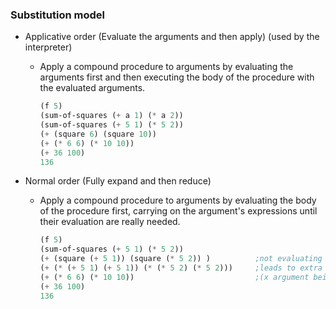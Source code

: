 ### Substitution model
    
  - Applicative order  (Evaluate the arguments and then apply) (used by the interpreter)
    
    - Apply a compound procedure to arguments by evaluating the arguments first and then executing the body of the procedure with the evaluated arguments.
        
      ```scheme
      (f 5)
      (sum-of-squares (+ a 1) (* a 2))
      (sum-of-squares (+ 5 1) (* 5 2))
      (+ (square 6) (square 10))
      (+ (* 6 6) (* 10 10))
      (+ 36 100)
      136
      ```

  - Normal order  (Fully expand and then reduce)

    - Apply a compound procedure to arguments by evaluating the body of the procedure first, carrying on the argument's expressions until their evaluation are really needed.
    
      ```scheme
      (f 5)
      (sum-of-squares (+ 5 1) (* 5 2))
      (+ (square (+ 5 1)) (square (* 5 2)) )          ;not evaluating the arguments here
      (+ (* (+ 5 1) (+ 5 1)) (* (* 5 2) (* 5 2)))     ;leads to extra evaluation here
      (+ (* 6 6) (* 10 10))                           ;(x argument being evaluated twice)
      (+ 36 100)
      136
      ```

